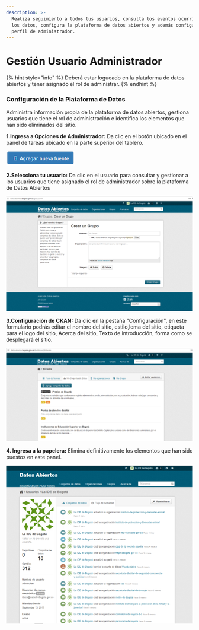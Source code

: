 ```yaml
---
description: >-
  Realiza seguimiento a todos tus usuarios, consulta los eventos ocurridos con
  los datos, configura la plataforma de datos abiertos y además configura tu
  perfil de administrador.
---
```


# Gestión Usuario Administrador

{% hint style="info" %}
Deberá estar logueado en la plataforma de datos abiertos y tener asignado el rol de administrar.
{% endhint %}

### Configuración de la Plataforma de Datos

Administra información propia de la plataforma de datos abiertos, gestiona usuarios que tiene el rol de administración e identifica los elementos que han sido eliminados del sitio.

**1.Ingresa a Opciones de Administrador:** Da clic en el botón ubicado en el panel de tareas ubicado en la parte superior del tablero.

![](../.gitbook/assets/image%20%28181%29.png)

 **2.Selecciona tu usuario:** Da clic en el usuario para consultar y gestionar a los usuarios que tiene asignado el rol de administrador sobre la plataforma de Datos Abiertos   

![](../.gitbook/assets/image%20%28117%29.png)

**3.Configuración de CKAN:** Da clic en la pestaña "Configuración", en este formulario podrás editar el nombre del sitio, estilo,lema del sitio, etiqueta para el logo del sitio, Acerca del sitio, Texto de introducción, forma como se desplegará el sitio.

![](../.gitbook/assets/image%20%2842%29.png)

**4. Ingresa a la papelera:** Elimina definitivamente los elementos que han sido puestos en este panel.

![](../.gitbook/assets/image%20%2848%29.png)

 





